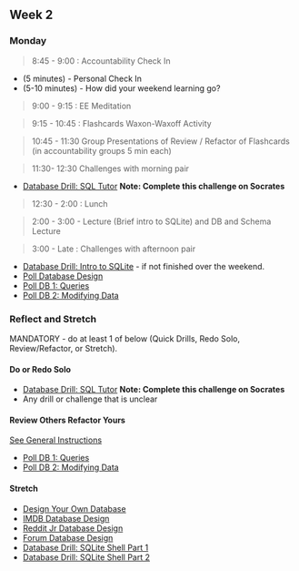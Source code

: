 ## Week 2

### Monday

> 8:45 - 9:00 : Accountability Check In

- (5 minutes) - Personal Check In
- (5-10 minutes) - How did your weekend learning go?
  
> 9:00 - 9:15 : EE Meditation

> 9:15 - 10:45 : Flashcards Waxon-Waxoff Activity

> 10:45 - 11:30  Group Presentations of Review / Refactor of Flashcards (in accountability groups 5 min each)

> 11:30- 12:30 Challenges with morning pair

* [Database Drill: SQL Tutor](https://socrates.devbootcamp.com/sql_tests)  **Note: Complete this challenge on Socrates** 

> 12:30 - 2:00 : Lunch

> 2:00 - 3:00 - Lecture (Brief intro to SQLite) and DB and Schema Lecture 

> 3:00 - Late : Challenges with afternoon pair

* [Database Drill: Intro to SQLite](https://github.com/sea-lions-2014/database-drill-intro-to-sqlite-challenge) - if not finished over the weekend.
* [Poll Database Design](https://github.com/sea-lions-2014/poll-database-design-challenge)
* [Poll DB 1: Queries](https://github.com/sea-lions-2014/poll-db-1-queries-challenge)
* [Poll DB 2: Modifying Data](https://github.com/sea-lions-2014/poll-db-2-modifying-data-challenge)

### Reflect and Stretch
MANDATORY - do at least 1 of below (Quick Drills, Redo Solo, Review/Refactor, or Stretch).

#### Do or Redo Solo


* [Database Drill: SQL Tutor](https://socrates.devbootcamp.com/sql_tests)  **Note: Complete this challenge on Socrates** 
* Any drill or challenge that is unclear

#### Review Others Refactor Yours

[See General Instructions](https://github.com/sea-lions-2014/review-others-refactor-yours-challenge)

* [Poll DB 1: Queries](https://github.com/sea-lions-2014/poll-db-1-queries-challenge)
* [Poll DB 2: Modifying Data](https://github.com/sea-lions-2014/poll-db-2-modifying-data-challenge)


#### Stretch
* [Design Your Own Database](https://github.com/sea-lions-2014/design-your-own-database-challenge)
* [IMDB Database Design](https://github.com/sea-lions-2014/imdb-database-design-challenge)
* [Reddit Jr Database Design](https://github.com/sea-lions-2014/reddit-jr-database-design-challenge)
* [Forum Database Design](https://github.com/sea-lions-2014/forum-database-design-challenge)
* [Database Drill: SQLite Shell Part 1](https://github.com/sea-lions-2014/database-drill-sqlite-shell-part-1-challenge)
* [Database Drill: SQLite Shell Part 2](https://github.com/sea-lions-2014/database-drill-sqlite-shell-part-2-challenge)

